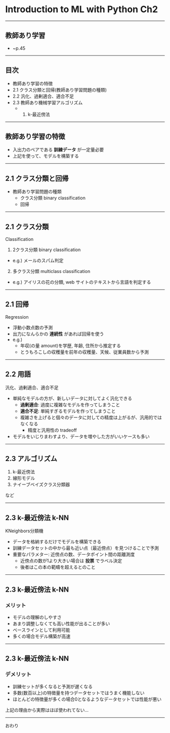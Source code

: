 # Introduction to ML with Python Ch2

---

## 教師あり学習

* ~p.45

---

## 目次

* 教師あり学習の特徴
* 2.1 クラス分類と回帰(教師あり学習問題の種類)
* 2.2 汎化、過剰適合、適合不足
* 2.3 教師あり機械学習アルゴリズム
  * 1. k-最近傍法

---

## 教師あり学習の特徴

* 入出力のペアである **訓練データ** が一定量必要
* 上記を使って、モデルを構築する

---

## 2.1 クラス分類と回帰

* 教師あり学習問題の種類
  * クラス分類 binary classification
  * 回帰

---

## 2.1 クラス分類

Classification

1. 2クラス分類 binary classification
  * e.g.) メールのスパム判定
2. 多クラス分類 multiclass classification
  * e.g.) アイリスの花の分類, web サイトのテキストから言語を判定する

---

## 2.1 回帰

Regression

* 浮動小数点数の予測
* 出力になんらかの **連続性** があれば回帰を使う
* e.g.)
  * 年収(の量 amount)を学歴, 年齢, 住所から推定する
  * とうもろこしの収穫量を前年の収穫量、天候、従業員数から予測

---

## 2.2 用語

汎化、過剰適合、適合不足

* 単純なモデルの方が、新しいデータに対してよく汎化できる
  * **過剰適合**: 過度に複雑なモデルを作ってしまうこと
  * **適合不足**: 単純すぎるモデルを作ってしまうこと
  * 複雑さを上げると個々のデータに対しての精度は上がるが、汎用的ではなくなる
     * 精度と汎用性の tradeoff
* モデルをいじりまわすより、データを増やした方がいいケースも多い

---

## 2.3 アルゴリズム

1. k-最近傍法
2. 線形モデル
3. ナイーブベイズクラス分類器

など

---

## 2.3 k-最近傍法 k-NN

KNeighbors分類機

* データを格納するだけでモデルを構築できる
* 訓練データセットの中から最も近い点（最近傍点）を見つけることで予測
* 重要なパラメター: 近傍点の数、データポイント間の距離測度
  * 近傍点の数が1より大きい場合は **投票** でラベル決定
  * 後者はこの本の範疇を超えるとのこと

---

## 2.3 k-最近傍法 k-NN

###  メリット

* モデルの理解のしやすさ
* あまり調整しなくても高い性能が出ることが多い
* ベースラインとして利用可能
* 多くの場合モデル構築が高速

---

## 2.3 k-最近傍法 k-NN

### デメリット

* 訓練セットが多くなると予測が遅くなる
* 多数(数百以上)の特徴量を持つデータセットではうまく機能しない
* ほとんどの特徴量が多くの場合0となるようなデータセットでは性能が悪い

上記の理由から実際はほぼ使われてない...

---

おわり
